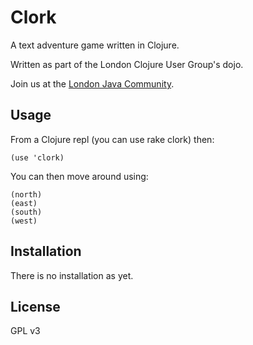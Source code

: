 # Clork

A text adventure game written in Clojure.

Written as part of the London Clojure User Group's dojo.

Join us at the [London Java Community](http://www.meetup.com/Londonjavacommunity/).

## Usage

From a Clojure repl (you can use rake clork) then:

	(use 'clork)

You can then move around using:

	(north)
	(east)
	(south)
	(west)

## Installation

There is no installation as yet.

## License

GPL v3
